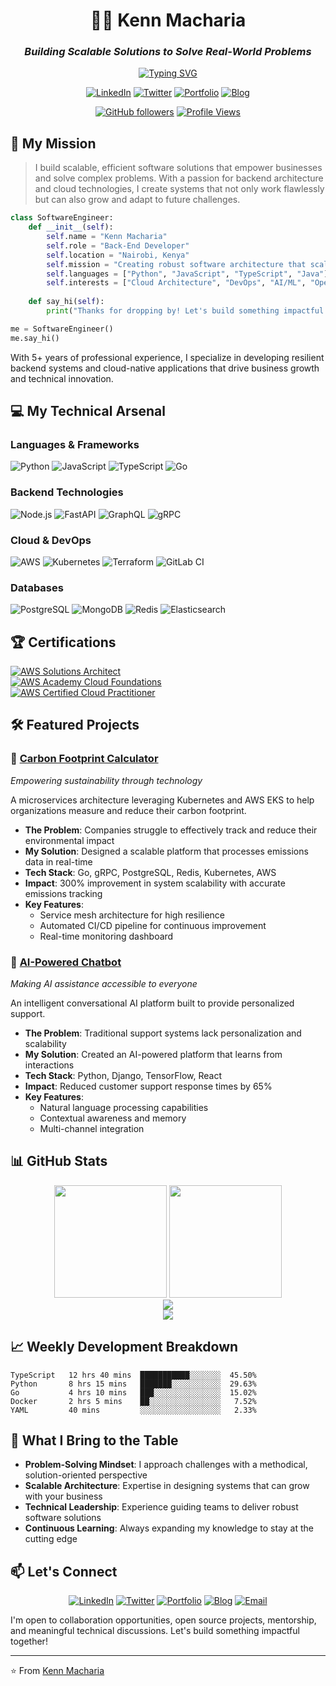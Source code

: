 <div align="center">

# 👨‍💻 Kenn Macharia
### *Building Scalable Solutions to Solve Real-World Problems*

[![Typing SVG](https://readme-typing-svg.herokuapp.com?font=Fira+Code&pause=1000&width=435&lines=Back-End+Developer;Cloud+Architecture+Specialist;Open+Source+Contributor;Lifelong+Learner)](https://git.io/typing-svg)

[![LinkedIn](https://img.shields.io/badge/LinkedIn-0077B5?style=for-the-badge&logo=linkedin&logoColor=white)](https://www.linkedin.com/in/kenn-macharia/)
[![Twitter](https://img.shields.io/badge/Twitter-1DA1F2?style=for-the-badge&logo=twitter&logoColor=white)](https://x.com/Superior_Kenn/)
[![Portfolio](https://img.shields.io/badge/Portfolio-255E63?style=for-the-badge&logo=About.me&logoColor=white)](https://github.com/SuperiorKe?tab=repositories)
[![Blog](https://img.shields.io/badge/Blog-FFA500?style=for-the-badge&logo=rss&logoColor=white)](https://medium.com/@superiorwech)

[![GitHub followers](https://img.shields.io/github/followers/SuperiorKe?style=social)](https://github.com/SuperiorKe)
[![Profile Views](https://komarev.com/ghpvc/?username=SuperiorKe&color=brightgreen)](https://github.com/SuperiorKe)

</div>

## 🚀 My Mission
> I build scalable, efficient software solutions that empower businesses and solve complex problems. With a passion for backend architecture and cloud technologies, I create systems that not only work flawlessly but can also grow and adapt to future challenges.

```python
class SoftwareEngineer:
    def __init__(self):
        self.name = "Kenn Macharia"
        self.role = "Back-End Developer"
        self.location = "Nairobi, Kenya"
        self.mission = "Creating robust software architecture that scales"
        self.languages = ["Python", "JavaScript", "TypeScript", "Java"]
        self.interests = ["Cloud Architecture", "DevOps", "AI/ML", "Open Source"]
        
    def say_hi(self):
        print("Thanks for dropping by! Let's build something impactful together!")

me = SoftwareEngineer()
me.say_hi()
```

With 5+ years of professional experience, I specialize in developing resilient backend systems and cloud-native applications that drive business growth and technical innovation.

## 💻 My Technical Arsenal

### Languages & Frameworks
<div>
  <img src="https://img.shields.io/badge/Python-3776AB?style=for-the-badge&logo=python&logoColor=white" alt="Python"/>
  <img src="https://img.shields.io/badge/JavaScript-F7DF1E?style=for-the-badge&logo=javascript&logoColor=black" alt="JavaScript"/>
  <img src="https://img.shields.io/badge/TypeScript-007ACC?style=for-the-badge&logo=typescript&logoColor=white" alt="TypeScript"/>
  <img src="https://img.shields.io/badge/Go-00ADD8?style=for-the-badge&logo=go&logoColor=white" alt="Go"/>
</div>

### Backend Technologies
<div>
  <img src="https://img.shields.io/badge/Node.js-339933?style=for-the-badge&logo=node.js&logoColor=white" alt="Node.js"/>
  <img src="https://img.shields.io/badge/FastAPI-009688?style=for-the-badge&logo=fastapi&logoColor=white" alt="FastAPI"/>
  <img src="https://img.shields.io/badge/GraphQL-E10098?style=for-the-badge&logo=graphql&logoColor=white" alt="GraphQL"/>
  <img src="https://img.shields.io/badge/gRPC-244c5a?style=for-the-badge&logo=grpc&logoColor=white" alt="gRPC"/>
</div>

### Cloud & DevOps
<div>
  <img src="https://img.shields.io/badge/AWS-232F3E?style=for-the-badge&logo=amazon-aws&logoColor=white" alt="AWS"/>
  <img src="https://img.shields.io/badge/Kubernetes-326CE5?style=for-the-badge&logo=kubernetes&logoColor=white" alt="Kubernetes"/>
  <img src="https://img.shields.io/badge/Terraform-7B42BC?style=for-the-badge&logo=terraform&logoColor=white" alt="Terraform"/>
  <img src="https://img.shields.io/badge/GitLab_CI-FCA121?style=for-the-badge&logo=gitlab&logoColor=white" alt="GitLab CI"/>
</div>

### Databases
<div>
  <img src="https://img.shields.io/badge/PostgreSQL-316192?style=for-the-badge&logo=postgresql&logoColor=white" alt="PostgreSQL"/>
  <img src="https://img.shields.io/badge/MongoDB-4EA94B?style=for-the-badge&logo=mongodb&logoColor=white" alt="MongoDB"/>
  <img src="https://img.shields.io/badge/Redis-DC382D?style=for-the-badge&logo=redis&logoColor=white" alt="Redis"/>
  <img src="https://img.shields.io/badge/Elasticsearch-005571?style=for-the-badge&logo=elasticsearch&logoColor=white" alt="Elasticsearch"/>
</div>

## 🏆 Certifications

<div>
  <a href="https://www.credly.com/badges/474bd22d-cc5e-4f54-af3a-a109a4f95a7c" target="_blank">
    <img src="https://img.shields.io/badge/AWS_Solutions_Architect-232F3E?style=for-the-badge&logo=amazon-aws&logoColor=white" alt="AWS Solutions Architect"/>
  </a>
  <br/>
  <a href="https://www.credly.com/badges/dcb075b8-76f0-4078-be36-53e66cfaea51/public_url" target="_blank">
    <img src="https://img.shields.io/badge/AWS_Academy_Cloud_Foundations-232F3E?style=for-the-badge&logo=amazon-aws&logoColor=white" alt="AWS Academy Cloud Foundations"/>
  </a>
  <br/>
  <a href="https://www.credly.com/badges/474bd22d-cc5e-4f54-af3a-a109a4f95a7c/public_url" target="_blank">
    <img src="https://img.shields.io/badge/AWS_Certified_Cloud_Practitioner-232F3E?style=for-the-badge&logo=amazon-aws&logoColor=white" alt="AWS Certified Cloud Practitioner"/>
  </a>
</div>

## 🛠️ Featured Projects

### 🌿 [Carbon Footprint Calculator](https://github.com/SuperiorKe/Carbon_Footprint_Calculator)
*Empowering sustainability through technology*

A microservices architecture leveraging Kubernetes and AWS EKS to help organizations measure and reduce their carbon footprint.

- **The Problem**: Companies struggle to effectively track and reduce their environmental impact
- **My Solution**: Designed a scalable platform that processes emissions data in real-time
- **Tech Stack**: Go, gRPC, PostgreSQL, Redis, Kubernetes, AWS
- **Impact**: 300% improvement in system scalability with accurate emissions tracking
- **Key Features**: 
  - Service mesh architecture for high resilience
  - Automated CI/CD pipeline for continuous improvement
  - Real-time monitoring dashboard

### 🤖 [AI-Powered Chatbot](https://github.com/SuperiorKe/django_chatbot)
*Making AI assistance accessible to everyone*

An intelligent conversational AI platform built to provide personalized support.

- **The Problem**: Traditional support systems lack personalization and scalability
- **My Solution**: Created an AI-powered platform that learns from interactions
- **Tech Stack**: Python, Django, TensorFlow, React
- **Impact**: Reduced customer support response times by 65%
- **Key Features**:
  - Natural language processing capabilities
  - Contextual awareness and memory
  - Multi-channel integration

## 📊 GitHub Stats

<div align="center">
  <img height="180em" src="https://github-readme-stats.vercel.app/api?username=SuperiorKe&show_icons=true&theme=tokyonight"/>
  <img height="180em" src="https://github-readme-stats.vercel.app/api/top-langs/?username=SuperiorKe&layout=compact&theme=tokyonight"/>
</div>

<div align="center">
  <img src="https://github-profile-trophy.vercel.app/?username=SuperiorKe&theme=tokyonight&column=7&no-frame=true"/>
</div>

<div align="center">
  <img src="https://github-readme-streak-stats.herokuapp.com/?user=SuperiorKe&theme=tokyonight"/>
</div>

## 📈 Weekly Development Breakdown
<!--START_SECTION:waka-->
```text
TypeScript   12 hrs 40 mins  ███████████░░░░░░░  45.50%
Python       8 hrs 15 mins   ███████░░░░░░░░░░░  29.63%
Go           4 hrs 10 mins   ███░░░░░░░░░░░░░░░  15.02%
Docker       2 hrs 5 mins    ██░░░░░░░░░░░░░░░░   7.52%
YAML         40 mins         ░░░░░░░░░░░░░░░░░░   2.33%
```
<!--END_SECTION:waka-->

## 🤝 What I Bring to the Table

- **Problem-Solving Mindset**: I approach challenges with a methodical, solution-oriented perspective
- **Scalable Architecture**: Expertise in designing systems that can grow with your business
- **Technical Leadership**: Experience guiding teams to deliver robust software solutions
- **Continuous Learning**: Always expanding my knowledge to stay at the cutting edge

## 📫 Let's Connect

<div align="center">
  
[![LinkedIn](https://img.shields.io/badge/LinkedIn-0077B5?style=for-the-badge&logo=linkedin&logoColor=white)](https://www.linkedin.com/in/kenn-macharia/)
[![Twitter](https://img.shields.io/badge/Twitter-1DA1F2?style=for-the-badge&logo=twitter&logoColor=white)](https://x.com/Superior_Kenn/)
[![Portfolio](https://img.shields.io/badge/Portfolio-255E63?style=for-the-badge&logo=About.me&logoColor=white)](https://github.com/SuperiorKe?tab=repositories)
[![Blog](https://img.shields.io/badge/Blog-FFA500?style=for-the-badge&logo=rss&logoColor=white)](https://medium.com/@superiorwech)
[![Email](https://img.shields.io/badge/Email-D14836?style=for-the-badge&logo=gmail&logoColor=white)](mailto:superiorwech@gmail.com)
  
</div>

I'm open to collaboration opportunities, open source projects, mentorship, and meaningful technical discussions. Let's build something impactful together!

---

⭐️ From [Kenn Macharia](https://github.com/SuperiorKe)
